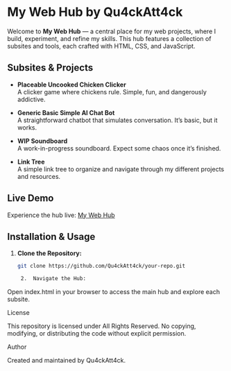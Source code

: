 # My Web Hub by Qu4ckAtt4ck

Welcome to **My Web Hub** — a central place for my web projects, where I build, experiment, and refine my skills. This hub features a collection of subsites and tools, each crafted with HTML, CSS, and JavaScript.

## Subsites & Projects

- **Placeable Uncooked Chicken Clicker**  
  A clicker game where chickens rule. Simple, fun, and dangerously addictive.

- **Generic Basic Simple AI Chat Bot**  
  A straightforward chatbot that simulates conversation. It’s basic, but it works.

- **WIP Soundboard**  
  A work-in-progress soundboard. Expect some chaos once it’s finished.

- **Link Tree**  
  A simple link tree to organize and navigate through my different projects and resources.

## Live Demo

Experience the hub live: [My Web Hub](https://qu4ckatt4ck.github.io)

## Installation & Usage

1. **Clone the Repository:**  
   ```bash
   git clone https://github.com/Qu4ckAtt4ck/your-repo.git

	2.	Navigate the Hub:
Open index.html in your browser to access the main hub and explore each subsite.

License

This repository is licensed under All Rights Reserved. No copying, modifying, or distributing the code without explicit permission.

Author

Created and maintained by Qu4ckAtt4ck.